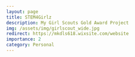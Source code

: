 ```yaml
---
layout: page
title: STEM4Girlz
description: My Girl Scouts Gold Award Project
img: /assets/img/girlscout_wide.jpg
redirect: https://mkdls618.wixsite.com/website
importance: 2
category: Personal
---
```

